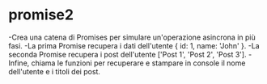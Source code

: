 # promise2
-Crea una catena di Promises per simulare un'operazione asincrona in più fasi.
-La prima Promise recupera i dati dell'utente { id: 1, name: 'John' }.
-La seconda Promise recupera i post dell'utente ['Post 1', 'Post 2', 'Post 3']. 
-Infine, chiama le funzioni per recuperare e stampare in console il nome dell'utente e i titoli dei post.


